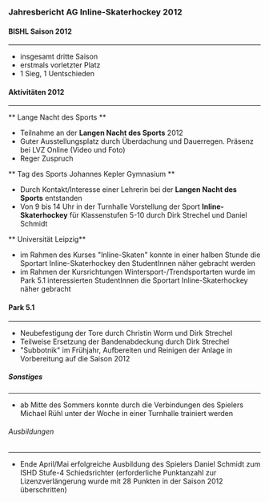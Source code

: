 ### Jahresbericht AG Inline-Skaterhockey 2012

#### BISHL Saison 2012
---

* insgesamt dritte Saison
* erstmals vorletzter Platz
* 1 Sieg, 1 Uentschieden

#### Aktivitäten 2012
----

** Lange Nacht des Sports **

* Teilnahme an der **Langen Nacht des Sports** 2012
* Guter Ausstellungsplatz durch Überdachung und Dauerregen. Präsenz bei LVZ Online (Video und Foto)
* Reger Zuspruch

** Tag des Sports Johannes Kepler Gymnasium **

* Durch Kontakt/Interesse einer Lehrerin bei der **Langen Nacht des Sports** entstanden
* Von 9 bis 14 Uhr in der Turnhalle Vorstellung der Sport **Inline-Skaterhockey** für Klassenstufen 5-10 durch Dirk Strechel und Daniel Schmidt

** Universität Leipzig**

* im Rahmen des Kurses "Inline-Skaten" konnte in einer halben Stunde die Sportart Inline-Skaterhockey den StudentInnen näher gebracht werden
* im Rahmen der Kursrichtungen Wintersport-/Trendsportarten wurde im Park 5.1 interessierten StudentInnen die Sportart Inline-Skaterhockey näher gebracht

#### Park 5.1
-----

* Neubefestigung der Tore durch Christin Worm und Dirk Strechel
* Teilweise Ersetzung der Bandenabdeckung durch Dirk Strechel
* "Subbotnik" im Frühjahr, Aufbereiten und Reinigen der Anlage in Vorbereitung auf die Saison 2012

##### Sonstiges
-----

* ab Mitte des Sommers konnte durch die Verbindungen des Spielers Michael Rühl unter der Woche in einer Turnhalle trainiert werden

###### Ausbildungen
------

* Ende April/Mai erfolgreiche Ausbildung des Spielers Daniel Schmidt zum ISHD Stufe-4 Schiedsrichter
(erforderliche Punktanzahl zur Lizenzverlängerung wurde mit 28 Punkten in der Saison 2012 überschritten) 


 


